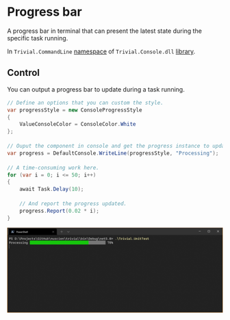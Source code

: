 # Progress bar

A progress bar in terminal that can present the latest state during the specific task running.

In `Trivial.CommandLine` [namespace](../) of `Trivial.Console.dll` [library](../../).

## Control

You can output a progress bar to update during a task running.

```csharp
// Define an options that you can custom the style.
var progressStyle = new ConsoleProgressStyle
{
    ValueConsoleColor = ConsoleColor.White
};

// Ouput the component in console and get the progress instance to update.
var progress = DefaultConsole.WriteLine(progressStyle, "Processing");

// A time-consuming work here.
for (var i = 0; i <= 50; i++)
{
    await Task.Delay(10);

    // And report the progress updated.
    progress.Report(0.02 * i);
}
```

![Screenshot](./loading.jpg)
